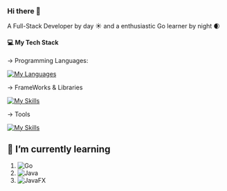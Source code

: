 ### Hi there 👋

A Full-Stack Developer by day ☀️ and a enthusiastic Go learner by night 🌒 
 



#### 💻️ My Tech Stack

-> Programming Languages:

[![My Languages](https://skillicons.dev/icons?i=js,ts,html,css,go,java&perline=6)](https://skillicons.dev)

-> FrameWorks & Libraries

[![My Skills](https://skillicons.dev/icons?i=nextjs,react,tailwind&perline=6)](https://skillicons.dev)

-> Tools

[![My Skills](https://skillicons.dev/icons?i=git,docker,androidstudio,figma,prisma,vscode,postgres,mysql,&perline=6)](https://skillicons.dev)


## 🌱 I’m currently learning

1. ![Go](https://img.shields.io/badge/go-%2300ADD8.svg?style=for-the-badge&logo=go&logoColor=white)
2. ![Java](https://img.shields.io/badge/java-%23ED8B00.svg?style=for-the-badge&logo=openjdk&logoColor=white)
3. ![JavaFX](https://img.shields.io/badge/javafx-%23FF0000.svg?style=for-the-badge&logo=javafx&logoColor=white)



    
<!--
**webdevgregorjansen/webdevgregorjansen** is a ✨ _special_ ✨ repository because its `README.md` (this file) appears on your GitHub profile.

Here are some ideas to get you started:

- 🔭 I’m currently working on ...

- 👯 I’m looking to collaborate on ...
- 🤔 I’m looking for help with ...
- 💬 Ask me about ...
- 📫 How to reach me: ...
- 😄 Pronouns: ...
- ⚡ Fun fact: ...
-->
